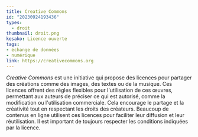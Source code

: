 ```yaml
---
title: Creative Commons
id: "20230924193436"
types:
  - droit
thumbnail: droit.png
kesako: Licence ouverte
tags:
- échange de données
- numérique
link: https://creativecommons.org
---
```


*Creative Commons* est une initiative qui propose des licences pour partager des créations comme des images, des textes ou de la musique. Ces licences offrent des règles flexibles pour l'utilisation de ces œuvres, permettant aux auteurs de préciser ce qui est autorisé, comme la modification ou l'utilisation commerciale. Cela encourage le partage et la créativité tout en respectant les droits des créateurs. Beaucoup de contenus en ligne utilisent ces licences pour faciliter leur diffusion et leur réutilisation. Il est important de toujours respecter les conditions indiquées par la licence.
